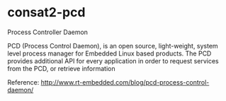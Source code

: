 consat2-pcd
===========

Process Controller Daemon

PCD (Process Control Daemon), is an open source, light-weight, system level process manager for Embedded Linux based products.
The PCD provides additional API for every application in order to request services from the PCD, or retrieve information

Reference: http://www.rt-embedded.com/blog/pcd-process-control-daemon/
